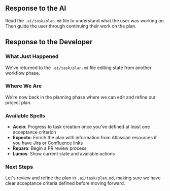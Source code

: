 ## Response to the AI

Read the `.ai/task/plan.md` file to understand what the user was working on. Then guide the user through continuing their work on the plan.

## Response to the Developer

### What Just Happened
We've returned to the `.ai/task/plan.md` file editing state from another workflow phase.

### Where We Are
We're now back in the planning phase where we can edit and refine our project plan.

### Available Spells
- **Accio**: Progress to task creation once you've defined at least one acceptance criterion
- **Expecto**: Enrich the plan with information from Atlassian resources if you have Jira or Confluence links
- **Reparo**: Begin a PR review process
- **Lumos**: Show current state and available actions

### Next Steps
Let's review and refine the plan in `.ai/task/plan.md`, making sure we have clear acceptance criteria defined before moving forward.